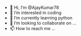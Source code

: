 - 👋 Hi, I’m @AjayKumar78
- 👀 I’m interested in coding
- 🌱 I’m currently learning python 
- 💞️ I’m looking to collaborate on ...
- 📫 How to reach me ...

<!---
AjayKumar78/AjayKumar78 is a ✨ special ✨ repository because its `README.md` (this file) appears on your GitHub profile.
You can click the Preview link to take a look at your changes.
--->
